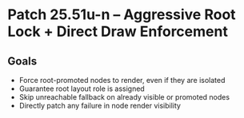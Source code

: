 # Patch 25.51u-n – Aggressive Root Lock + Direct Draw Enforcement

## Goals
- Force root-promoted nodes to render, even if they are isolated
- Guarantee root layout role is assigned
- Skip unreachable fallback on already visible or promoted nodes
- Directly patch any failure in node render visibility
